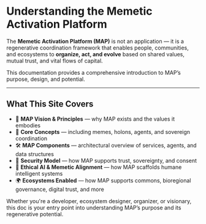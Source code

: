# Understanding the Memetic Activation Platform

The **Memetic Activation Platform (MAP)** is not an application — it is a regenerative coordination framework that enables people, communities, and ecosystems to **organize, act, and evolve** based on shared values, mutual trust, and vital flows of capital.

This documentation provides a comprehensive introduction to MAP’s purpose, design, and potential.

---

## What This Site Covers

- 🌱 **MAP Vision & Principles** — why MAP exists and the values it embodies
- 🧠 **Core Concepts** — including memes, holons, agents, and sovereign coordination
- 🛠 **MAP Components** — architectural overview of services, agents, and data structures
- 🔐 **Security Model** — how MAP supports trust, sovereignty, and consent
- 🤖 **Ethical AI & Memetic Alignment** — how MAP scaffolds humane intelligent systems
- 🌍 **Ecosystems Enabled** — how MAP supports commons, bioregional governance, digital trust, and more

Whether you're a developer, ecosystem designer, organizer, or visionary, this doc is your entry point into understanding MAP’s purpose and its regenerative potential.
